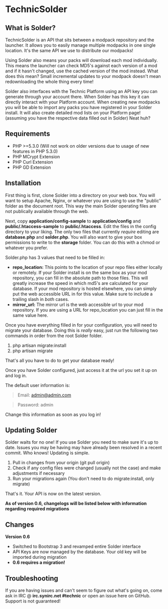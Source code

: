 TechnicSolder
=============

What is Solder?
--------------

TechnicSolder is an API that sits between a modpack repository and the launcher. It allows you to easily manage multiple modpacks in one single location. It's the same API we use to distribute our modpacks!

Using Solder also means your packs will download each mod individually. This means the launcher can check MD5's against each version of a mod and if it hasn't changed, use the cached version of the mod instead. What does this mean? Small incremental updates to your modpack doesn't mean redownloading the whole thing every time!

Solder also interfaces with the Technic Platform using an API key you can generate through your account there. When Solder has this key it can directly interact with your Platform account. When creating new modpacks you will be able to import any packs you have registered in your Solder install. It will also create detailed mod lists on your Platform page! (assuming you have the respective data filled out in Solder) Neat huh?

Requirements
-------------

* PHP >=5.3.0 (Will not work on older versions due to usage of new features in PHP 5.3.0)
* PHP MCrypt Extension
* PHP Curl Extension
* PHP GD Extension

Installation
-------------

First thing is first, clone Solder into a directory on your web box. You will want to setup Apache, Nginx, or whatever you are using to use the "public" folder as the document root. This way the main Solder operating files are not publically available through the web.

Next, copy **application/config-sample** to **application/config** and **public/.htaccess-sample** to **public/.htaccess**. Edit the files in the config directory to your liking. The only two files that currently *require* editing are **database.php** and **solder.php**. You will also want to give your box permissions to write to the **storage** folder. You can do this with a chmod or whatever you prefer.

Solder.php has 3 values that need to be filled in:

* **repo_location:** This points to the location of your repo files either locally or remotely. If your Solder install is on the same box as your mod repository, you can fill in the absolute path to those files. This will greatly increase the speed in which md5's are calculated for your database. If your mod repository is hosted elsewhere, you can simply put the web accessible URL in for this value. Make sure to include a trailing slash in *both* cases.
* **mirror_url:** The mirror url is the web accessible url to your mod repository. If you are using a URL for repo_location you can just fill in the same value here.

Once you have everything filled in for your configuration, you will need to migrate your database. Doing this is *really* easy, just run the following two commands in order from the root Solder folder.

1. php artisan migrate:install
2. php artisan migrate

That's all you have to do to get your database ready!

Once you have Solder configured, just access it at the url you set it up on and log in.

The default user information is:

> Email: admin@admin.com

> Password: admin

Change this information as soon as you log in!

Updating Solder
---------------

Solder waits for no one! If you use Solder you need to make sure it's up to date. Issues you may be having may have already been resolved in a recent commit. Who knows! Updating is simple.

1. Pull in changes from your origin (git pull origin)
2. Check if any config files were changed (usually not the case) and make adjustments if necessary
3. Run your migrations again (You don't need to do migrate:install, only migrate)

That's it. Your API is now on the latest version.

**As of version 0.6, changelogs will be listed below with information regarding required migrations**

Changes
---------------

**Version 0.6**

-  Switched to Bootstrap 3 and revamped entire Solder interface
-  API Keys are now managed by the database. Your old key will be imported during migration
-  **0.6 requires a migration!**

Troubleshooting
---------------

If you are having issues and can't seem to figure out what's going on, come ask in IRC @ **irc.synirc.net #technic** or open an issue here on GitHub. Support is not guaranteed!
